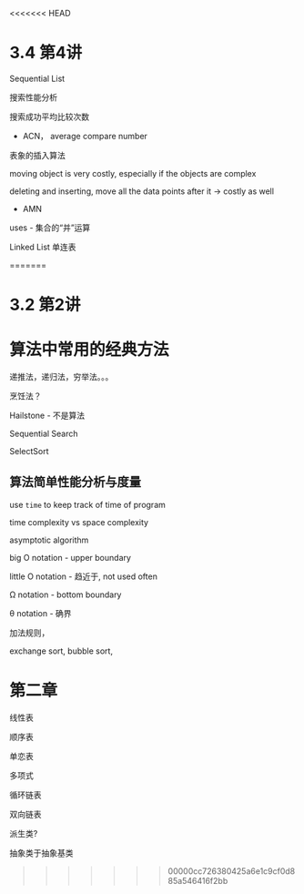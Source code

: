 <<<<<<< HEAD
# 3.4 第4讲

Sequential List 

搜索性能分析

搜索成功平均比较次数

- ACN， average compare number

表象的插入算法

moving object is very costly, especially if the objects are complex

deleting and inserting, move all the data points after it -> costly as well

- AMN

uses - 集合的“并”运算



Linked List 单连表

=======
# 3.2 第2讲

# 算法中常用的经典方法

递推法，递归法，穷举法。。。

烹饪法？

Hailstone - 不是算法

Sequential Search 

SelectSort

## 算法简单性能分析与度量

use ```time``` to keep track of time of program

time complexity vs space complexity

asymptotic algorithm 

big O notation  - upper boundary

little O notation - 趋近于, not used often

Ω notation - bottom boundary

θ notation - 确界

加法规则，

exchange sort, bubble sort, 

# 第二章

线性表

顺序表

单恋表

多项式

循环链表

双向链表 



派生类?

抽象类于抽象基类
>>>>>>> 00000cc726380425a6e1c9cf0d885a546416f2bb

